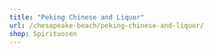 ```yaml
---
title: "Peking Chinese and Liquor"
url: /chesapeake-beach/peking-chinese-and-liquor/
shop: Spirituosen
---
```

